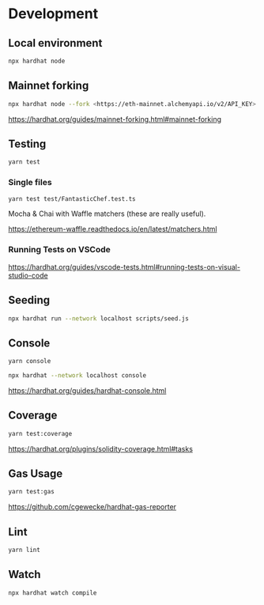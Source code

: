 # Development

## Local environment

```sh
npx hardhat node
```

## Mainnet forking

```sh
npx hardhat node --fork <https://eth-mainnet.alchemyapi.io/v2/API_KEY>
```

<https://hardhat.org/guides/mainnet-forking.html#mainnet-forking>

## Testing

```sh
yarn test
```

### Single files

```sh
yarn test test/FantasticChef.test.ts
```

Mocha & Chai with Waffle matchers (these are really useful).

<https://ethereum-waffle.readthedocs.io/en/latest/matchers.html>

### Running Tests on VSCode

<https://hardhat.org/guides/vscode-tests.html#running-tests-on-visual-studio-code>

## Seeding

```sh
npx hardhat run --network localhost scripts/seed.js
```

## Console

```sh
yarn console

npx hardhat --network localhost console
```

<https://hardhat.org/guides/hardhat-console.html>

## Coverage

```sh
yarn test:coverage
```

<https://hardhat.org/plugins/solidity-coverage.html#tasks>

## Gas Usage

```sh
yarn test:gas
```

<https://github.com/cgewecke/hardhat-gas-reporter>

## Lint

```sh
yarn lint
```

## Watch

```sh
npx hardhat watch compile
```
